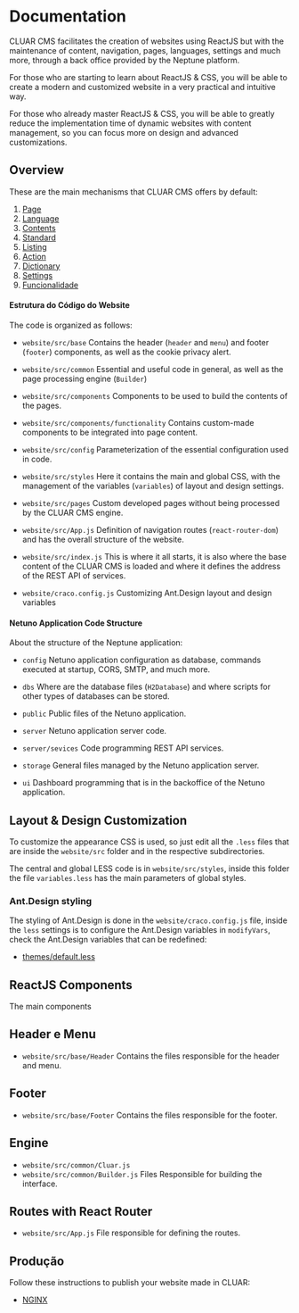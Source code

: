 
# Documentation

CLUAR CMS facilitates the creation of websites using ReactJS but with the maintenance of content, navigation, pages, languages, settings and much more, through a back office provided by the Neptune platform.

For those who are starting to learn about ReactJS & CSS, you will be able to create a modern and customized website in a very practical and intuitive way.

For those who already master ReactJS & CSS, you will be able to greatly reduce the implementation time of dynamic websites with content management, so you can focus more on design and advanced customizations.

## Overview

These are the main mechanisms that CLUAR CMS offers by default:

1. [Page](page/README.md)
2. [Language](language/README.md)
3. [Contents](content/README.md)
4. [Standard](banner/README.md)
5. [Listing](listing/README.md)
6. [Action](action/README.md)
7. [Dictionary](dictionary/README.md)
8. [Settings](configuration/README.md)
9. [Funcionalidade](functionality/README.md)

#### Estrutura do Código do Website

The code is organized as follows:

- `website/src/base`
  Contains the header (`header` and `menu`) and footer (`footer`) components, as well as the cookie privacy alert.

- `website/src/common`
  Essential and useful code in general, as well as the page processing engine (`Builder`)

- `website/src/components`
  Components to be used to build the contents of the pages.

- `website/src/components/functionality`
  Contains custom-made components to be integrated into page content.

- `website/src/config`
  Parameterization of the essential configuration used in code.
  
- `website/src/styles`
  Here it contains the main and global CSS, with the management of the variables (`variables`) of layout and design settings.

- `website/src/pages`
  Custom developed pages without being processed by the CLUAR CMS engine.
  
- `website/src/App.js`
  Definition of navigation routes (`react-router-dom`) and has the overall structure of the website. 

- `website/src/index.js`
  This is where it all starts, it is also where the base content of the CLUAR CMS is loaded and where it defines the address of the REST API of services.

- `website/craco.config.js`
  Customizing Ant.Design layout and design variables

#### Netuno Application Code Structure

About the structure of the Neptune application:

- `config`
  Netuno application configuration as database, commands executed at startup, CORS, SMTP, and much more.

- `dbs`
  Where are the database files (`H2Database`) and where scripts for other types of databases can be stored.

- `public`
  Public files of the Netuno application.
  
- `server`
  Netuno application server code.
  
- `server/sevices`
  Code programming REST API services.

- `storage`
  General files managed by the Netuno application server.

- `ui`
  Dashboard programming that is in the backoffice of the Netuno application.

## Layout & Design Customization

To customize the appearance CSS is used, so just edit all the `.less` files that are inside the `website/src` folder and in the respective subdirectories.

The central and global LESS code is in `website/src/styles`, inside this folder the file `variables.less` has the main parameters of global styles.

### Ant.Design styling

The styling of Ant.Design is done in the `website/craco.config.js` file, inside the `less` settings is to configure the Ant.Design variables in `modifyVars`, check the Ant.Design variables that can be redefined:

- [themes/default.less](https://github.com/ant-design/ant-design/blob/master/components/style/themes/default.less)

## ReactJS Components

The main components

## Header e Menu

- `website/src/base/Header`
  Contains the files responsible for the header and menu.

## Footer

- `website/src/base/Footer`
  Contains the files responsible for the footer.

## Engine

- `website/src/common/Cluar.js`
- `website/src/common/Builder.js`
  Files Responsible for building the interface.


## Routes with React Router

- `website/src/App.js`
  File responsible for defining the routes.

## Produção

Follow these instructions to publish your website made in CLUAR:

- [NGINX](nginx/README.md)
